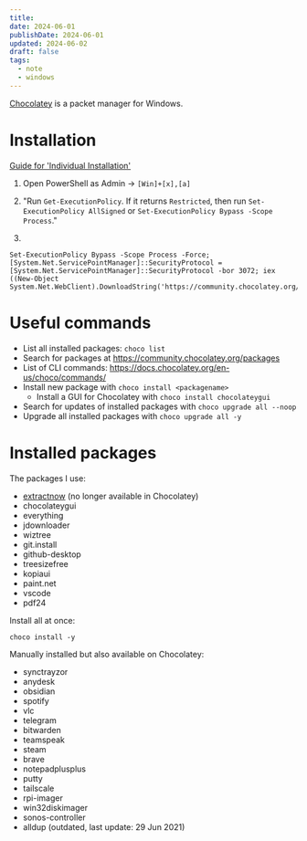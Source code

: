 ```yaml
---
title: 
date: 2024-06-01
publishDate: 2024-06-01
updated: 2024-06-02
draft: false
tags:
  - note
  - windows
---
```

 
[Chocolatey](https://chocolatey.org/) is a packet manager for Windows.

# Installation

[Guide for 'Individual Installation'](https://chocolatey.org/install#individual)

1. Open PowerShell as Admin -> `[Win]+[x],[a]`

2. "Run `Get-ExecutionPolicy`. If it returns `Restricted`, then run `Set-ExecutionPolicy AllSigned` or `Set-ExecutionPolicy Bypass -Scope Process`."

3. 

  ```shell
  Set-ExecutionPolicy Bypass -Scope Process -Force; [System.Net.ServicePointManager]::SecurityProtocol = [System.Net.ServicePointManager]::SecurityProtocol -bor 3072; iex ((New-Object System.Net.WebClient).DownloadString('https://community.chocolatey.org/install.ps1'))
  ```

# Useful commands

- List all installed packages: `choco list`
- Search for packages at https://community.chocolatey.org/packages
- List of CLI commands: https://docs.chocolatey.org/en-us/choco/commands/
- Install new package with `choco install <packagename>`
  - Install a GUI for Chocolatey with `choco install chocolateygui`
- Search for updates of installed packages with `choco upgrade all --noop`
- Upgrade all installed packages with `choco upgrade all -y`

# Installed packages

The packages I use:
- [extractnow](https://extractnow.com/#/home) (no longer available in Chocolatey)
- chocolateygui
- everything
- jdownloader
- wiztree
- git.install
- github-desktop
- treesizefree
- kopiaui
- paint.net
- vscode
- pdf24

Install all at once:
  ```shell
  choco install -y 
  ```

Manually installed but also available on Chocolatey:
- synctrayzor
- anydesk
- obsidian
- spotify
- vlc
- telegram
- bitwarden
- teamspeak
- steam
- brave
- notepadplusplus
- putty
- tailscale
- rpi-imager
- win32diskimager
- sonos-controller
- alldup (outdated, last update: 29 Jun 2021)

